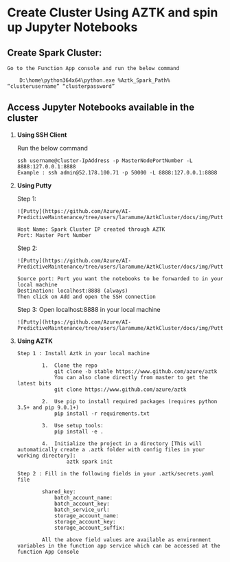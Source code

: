 # Create Cluster Using AZTK and spin up Jupyter Notebooks

## Create Spark Cluster:

    Go to the Function App console and run the below command 

        D:\home\python364x64\python.exe %Aztk_Spark_Path% “clusterusername” “clusterpassword”

## Access Jupyter Notebooks available in the cluster 

1.	**Using SSH Client**

    Run the below command

        ssh username@cluster-IpAddress -p MasterNodePortNumber -L 8888:127.0.0.1:8888
        Example : ssh admin@52.178.100.71 -p 50000 -L 8888:127.0.0.1:8888

2.	**Using Putty**

    Step 1:
        
        ![Putty](https://github.com/Azure/AI-PredictiveMaintenance/tree/users/laramume/AztkCluster/docs/img/Putty_1.png)

        Host Name: Spark Cluster IP created through AZTK
        Port: Master Port Number

    Step 2:
        
        ![Putty](https://github.com/Azure/AI-PredictiveMaintenance/tree/users/laramume/AztkCluster/docs/img/Putty_2.png)
        
        Source port: Port you want the notebooks to be forwarded to in your local machine
        Destination: localhost:8888 (always)
        Then click on Add and open the SSH connection 

    Step 3: Open localhost:8888 in your local machine
        
        ![Putty](https://github.com/Azure/AI-PredictiveMaintenance/tree/users/laramume/AztkCluster/docs/img/Putty_3.png)

3.	**Using AZTK**

        Step 1 : Install Aztk in your local machine

                1.	Clone the repo
 		            git clone -b stable https://www.github.com/azure/aztk
                    You can also clone directly from master to get the latest bits
                    git clone https://www.github.com/azure/aztk

                2.	Use pip to install required packages (requires python 3.5+ and pip 9.0.1+)
                    pip install -r requirements.txt

                3.	Use setup tools:
                    pip install -e .

                4.	Initialize the project in a directory [This will automatically create a .aztk folder with config files in your working directory]:
                        aztk spark init
                                      
        Step 2 : Fill in the following fields in your .aztk/secrets.yaml file

                shared_key:
    	            batch_account_name:
                    batch_account_key: 
                    batch_service_url: 
     	            storage_account_name: 
                    storage_account_key: 
                    storage_account_suffix: 

                All the above field values are available as environment variables in the function app service which can be accessed at the function App Console